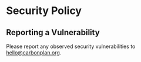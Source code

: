 # Security Policy

## Reporting a Vulnerability

Please report any observed security vulnerabilities to [hello@carbonplan.org](mailto:hello@carbonplan.org).
